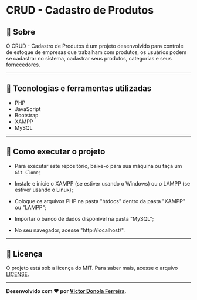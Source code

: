# CRUD - Cadastro de Produtos

## 📖 Sobre
O CRUD - Cadastro de Produtos é um projeto desenvolvido para controle de estoque de empresas que trabalham com produtos, os usuários podem se cadastrar no sistema, cadastrar seus produtos, categorias e seus fornecedores.

---

## 🚀 Tecnologias e ferramentas utilizadas
- PHP
- JavaScript
- Bootstrap
- XAMPP
- MySQL

---

## 🔧 Como executar o projeto
- Para executar este repositório, baixe-o para sua máquina ou faça um `Git Clone`;

- Instale e inicie o XAMPP (se estiver usando o Windows) ou o LAMPP (se estiver usando o Linux);

- Coloque os arquivos PHP na pasta "htdocs" dentro da pasta "XAMPP" ou "LAMPP";

- Importar o banco de dados disponível na pasta "MySQL";

- No seu navegador, acesse "http://localhost/".

---

## 📝 Licença

O projeto está sob a licença do MIT. Para saber mais, acesse o arquivo [LICENSE](https://github.com/vdonoladev/CRUD-Cadastro-de-Produtos/blob/main/LICENSE).

---

**Desenvolvido com ❤️ por [Víctor Donola Ferreira](https://github.com/vdonoladev/).**
